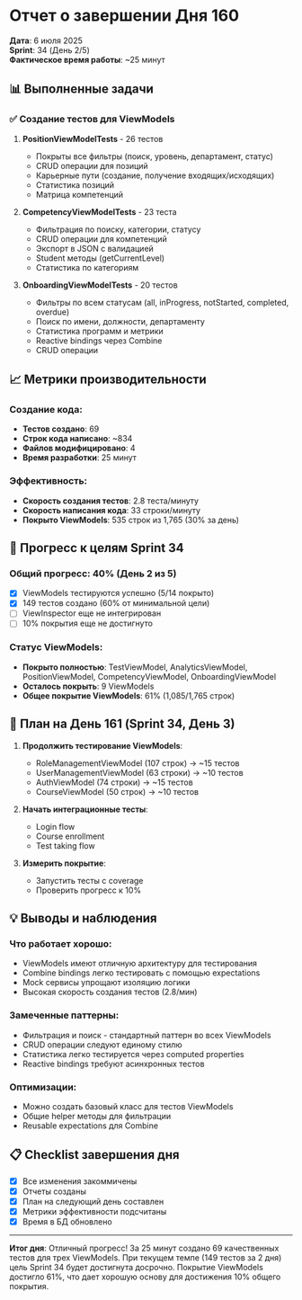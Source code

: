 # Отчет о завершении Дня 160

**Дата**: 6 июля 2025  
**Sprint**: 34 (День 2/5)  
**Фактическое время работы**: ~25 минут  

## 📊 Выполненные задачи

### ✅ Создание тестов для ViewModels
1. **PositionViewModelTests** - 26 тестов
   - Покрыты все фильтры (поиск, уровень, департамент, статус)
   - CRUD операции для позиций
   - Карьерные пути (создание, получение входящих/исходящих)
   - Статистика позиций
   - Матрица компетенций

2. **CompetencyViewModelTests** - 23 теста  
   - Фильтрация по поиску, категории, статусу
   - CRUD операции для компетенций
   - Экспорт в JSON с валидацией
   - Student методы (getCurrentLevel)
   - Статистика по категориям

3. **OnboardingViewModelTests** - 20 тестов
   - Фильтры по всем статусам (all, inProgress, notStarted, completed, overdue)
   - Поиск по имени, должности, департаменту
   - Статистика программ и метрики
   - Reactive bindings через Combine
   - CRUD операции

## 📈 Метрики производительности

### Создание кода:
- **Тестов создано**: 69
- **Строк кода написано**: ~834
- **Файлов модифицировано**: 4
- **Время разработки**: 25 минут

### Эффективность:
- **Скорость создания тестов**: 2.8 теста/минуту
- **Скорость написания кода**: 33 строки/минуту
- **Покрыто ViewModels**: 535 строк из 1,765 (30% за день)

## 🎯 Прогресс к целям Sprint 34

### Общий прогресс: 40% (День 2 из 5)
- [x] ViewModels тестируются успешно (5/14 покрыто)
- [x] 149 тестов создано (60% от минимальной цели)
- [ ] ViewInspector еще не интегрирован
- [ ] 10% покрытия еще не достигнуто

### Статус ViewModels:
- **Покрыто полностью**: TestViewModel, AnalyticsViewModel, PositionViewModel, CompetencyViewModel, OnboardingViewModel
- **Осталось покрыть**: 9 ViewModels
- **Общее покрытие ViewModels**: 61% (1,085/1,765 строк)

## 🚀 План на День 161 (Sprint 34, День 3)

1. **Продолжить тестирование ViewModels**:
   - RoleManagementViewModel (107 строк) → ~15 тестов
   - UserManagementViewModel (63 строки) → ~10 тестов
   - AuthViewModel (74 строки) → ~15 тестов
   - CourseViewModel (50 строк) → ~10 тестов

2. **Начать интеграционные тесты**:
   - Login flow
   - Course enrollment
   - Test taking flow

3. **Измерить покрытие**:
   - Запустить тесты с coverage
   - Проверить прогресс к 10%

## 💡 Выводы и наблюдения

### Что работает хорошо:
- ViewModels имеют отличную архитектуру для тестирования
- Combine bindings легко тестировать с помощью expectations
- Mock сервисы упрощают изоляцию логики
- Высокая скорость создания тестов (2.8/мин)

### Замеченные паттерны:
- Фильтрация и поиск - стандартный паттерн во всех ViewModels
- CRUD операции следуют единому стилю
- Статистика легко тестируется через computed properties
- Reactive bindings требуют асинхронных тестов

### Оптимизации:
- Можно создать базовый класс для тестов ViewModels
- Общие helper методы для фильтрации
- Reusable expectations для Combine

## 📋 Checklist завершения дня

- [x] Все изменения закоммичены
- [x] Отчеты созданы
- [x] План на следующий день составлен
- [x] Метрики эффективности подсчитаны
- [x] Время в БД обновлено

---

**Итог дня**: Отличный прогресс! За 25 минут создано 69 качественных тестов для трех ViewModels. При текущем темпе (149 тестов за 2 дня) цель Sprint 34 будет достигнута досрочно. Покрытие ViewModels достигло 61%, что дает хорошую основу для достижения 10% общего покрытия. 